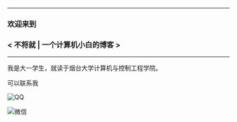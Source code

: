 ---
### 欢迎来到

### < 不将就 | 一个计算机小白的博客 >

------

我是大一学生，就读于烟台大学计算机与控制工程学院。

可以联系我

![QQ](https://t1.aixinxi.net/o_1ce5qq88l7mc1j3ra721c9b126na.jpg-w.jpg)

![微信](https://t1.aixinxi.net/o_1ce5qu8q3jk888ihl12c8186ua.png-w.jpg)